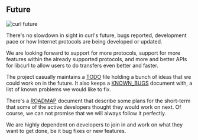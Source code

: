 ## Future

![curl future](devgraph-800.png)

There's no slowdown in sight in curl's future, bugs reported, development
pace or how Internet protocols are being developed or updated.

We are looking forward to support for more protocols, support for more features
within the already supported protocols, and more and better APIs for libcurl to
allow users to do transfers even better and faster.

The project casually maintains a [TODO](https://www.curl.se/docs/todo.html)
file holding a bunch of ideas that we could work on in the future. It also
keeps a [KNOWN_BUGS](https://www.curl.se/docs/knownbugs.html) document with,
a list of known problems we would like to fix.

There's a [ROADMAP](https://www.curl.se/dev/roadmap.html) document that
describe some plans for the short-term that some of the active developers
thought they would work on next. Of course, we can not promise that we will
always follow it perfectly.

We are highly dependent on developers to join in and work on what they want to
get done, be it bug fixes or new features.
